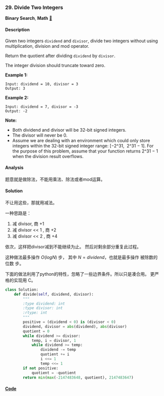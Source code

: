 ### 29. Divide Two Integers

**Binary Search**, **Math**    [🧡](https://leetcode.com/problems/divide-two-integers)    

#### Description

Given two integers `dividend` and `divisor`, divide two integers without using multiplication, division and mod operator.

Return the quotient after dividing `dividend` by `divisor`.

The integer division should truncate toward zero.

**Example 1:**

```
Input: dividend = 10, divisor = 3
Output: 3
```

**Example 2:**

```
Input: dividend = 7, divisor = -3
Output: -2
```

**Note:**
- Both dividend and divisor will be 32-bit signed integers.
- The divisor will never be 0.
- Assume we are dealing with an environment which could only store integers within the 32-bit signed integer range: [−2^31,  2^31 − 1]. For the purpose of this problem, assume that your function returns 2^31 − 1 when the division result overflows.

#### Analysis

题意就是做除法，不能用乘法、除法或者mod运算。

#### Solution

不让用这些，那就用减法。

一种思路是：

1. 减 divisor, 商 +1
2. 减 divisor << 1 , 商 +2
3. 减 divisor << 2 , 商 +4

依次，这样把divisor减到不能继续为止。 然后对剩余部分重复此过程。

这种做法最多操作 $O(log N)$ 步， 其中  $N = dividend$，也就是最多操作 被除数的位数 步。

下面的做法利用了python的特性，忽略了一些边界条件。所以只是凑合用。 更严格的实现用 C。

```python
class Solution:
    def divide(self, dividend, divisor):
        """
        :type dividend: int
        :type divisor: int
        :rtype: int
        """
        positive = (dividend < 0) is (divisor < 0)
        dividend, divisor = abs(dividend), abs(divisor)
        quotient = 0
        while dividend >= divisor:
            temp, i = divisor, 1
            while dividend >= temp:
                dividend -= temp
                quotient += i
                i <<= 1
                temp <<= 1
        if not positive:
            quotient = -quotient
        return min(max(-2147483648, quotient), 2147483647)
```


#### [Code](../python/29.%20Divide%20Two%20Integers.py)
